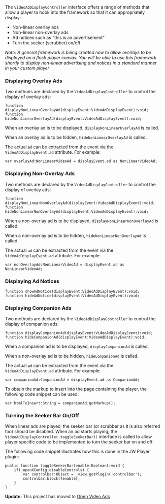 The `VideoAdDisplayController` interface offers a range of methods that allow a player to hook into the framework so that it can appropriately display:

  * Non-linear overlay ads
  * Non-linear non-overlay ads
  * Ad notices such as "this is an advertisement"
  * Turn the seeker (scrubber) on/off

_Note: A general framework is being created now to allow overlays to be displayed on a flash player canvas. You will be able to use this framework shortly to display non-linear advertising and notices in a standard manner in your custom player_

### Displaying Overlay Ads ###

Two methods are declared by the `VideoAdDisplayController` to control the display of overlay ads:

```
function displayNonLinearOverlayAd(displayEvent:VideoAdDisplayEvent):void;
function hideNonLinearOverlayAd(displayEvent:VideoAdDisplayEvent):void;
```

When an overlay ad is to be displayed, `displayNonLinearOverlayAd` is called.

When an overlay ad is to be hidden, `hideNonLinearOverlayAd` is called.

The actual `ad` can be extracted from the event via the `VideoAdDisplayEvent.ad` attribute. For example:

```
var overlayAd:NonLinearVideoAd = displayEvent.ad as NonLinearVideoAd;
```

### Displaying Non-Overlay Ads ###

Two methods are declared by the `VideoAdDisplayController` to control the display of overlay ads:

```
function displayNonLinearNonOverlayAd(displayEvent:VideoAdDisplayEvent):void;
function hideNonLinearNonOverlayAd(displayEvent:VideoAdDisplayEvent):void;
```

When a non-overlay ad is to be displayed, `displayNonLinearNonOverlayAd` is called.

When a non-overlay ad is to be hidden, `hideNonLinearNonOverlayAd` is called.

The actual `ad` can be extracted from the event via the `VideoAdDisplayEvent.ad` attribute. For example:

```
var nonOverlayAd:NonLinearVideoAd = displayEvent.ad as NonLinearVideoAd;
```

### Displaying Ad Notices ###

```
function showAdNotice(displayEvent:VideoAdDisplayEvent):void;
function hideAdNotice(displayEvent:VideoAdDisplayEvent):void;
```

### Displaying Companion Ads ###

Two methods are declared by the `VideoAdDisplayController` to control the display of companion ads:

```
function displayCompanionAd(displayEvent:VideoAdDisplayEvent):void;
function hideCompanionAd(displayEvent:VideoAdDisplayEvent):void;
```

When a companion ad is to be displayed, `displayCompanionAd` is called.

When a non-overlay ad is to be hidden, `hideCompanionAd` is called.

The actual `ad` can be extracted from the event via the `VideoAdDisplayEvent.ad` attribute. For example:

```
var companionAd:CompanionAd = displayEvent.ad as CompanionAd;
```

To obtain the markup to insert into the page containing the player, the following code snippet can be used:

```
var htmlToInsert:String = companionAd.getMarkup();
```

### Turning the Seeker Bar On/Off ###

When linear ads are played, the seeker bar (or scrubber as it is also referred too) should be disabled. When an ad starts playing, the `VideoAdDisplayController.toggleSeekerBar()` interface is called to allow player specific code to be implemented to turn the seeker bar on and off.

The following code snippet illustrates how this is done in the JW Player plugin:

```
public function toggleSeekerBar(enable:Boolean):void {
    if(_openXConfig.disableControls) {
        var controlbar:Object = _view.getPlugin('controlbar');
        controlbar.block(!enable);
    }
}
```

**Update:** This project has moved to [Open Video Ads](http://code.google.com/p/open-video-ads)
